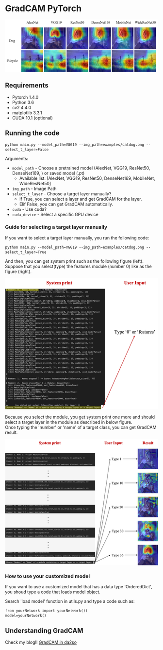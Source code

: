 # GradCAM PyTorch


![2](./assets/fig1.png)

## Requirements

- Pytorch 1.4.0 
- Python 3.6
- cv2 4.4.0
- matplotlib 3.3.1
- CUDA 10.1 (optional)


## Running the code

```shell
python main.py --model_path=VGG19 --img_path=examples/catdog.png --select_t_layer=False
```

Arguments:

- `model_path` - Choose a pretrained model (AlexNet, VGG19, ResNet50, DenseNet169, ) or saved model (.pt) 
	- Available list: [AlexNet, VGG19, ResNet50, DenseNet169, MobileNet, WideResNet50]
- `img_path` - Image Path
- `select_t_layer` -  Choose a target layer manually?
	- If True, you can select a layer and get GradCAM for the layer.
	- Elif False, you can get GradCAM automatically.
- `cuda` - Use cuda?
- `cuda_device` - Select a specific GPU device


### Guide for selecting a target layer manually 

If you want to select a target layer manually, you run the following code:

```shell
python main.py --model_path=VGG19 --img_path=examples/catdog.png --select_t_layer=True
```

And then, you can get system print such as the following figure (left).  
Suppose that you select(type) the features module (number 0) like as the figure (right).

![2](./assets/fig2.png)

Because you select the module, you get system print one more and should select a target layer in the module as described in below figure.  
Once typing the 'number' or 'name' of a target class, you can get GradCAM result.

![2](./assets/fig3.png)


### How to use your customized model

If you want to use a customized model that has a data type 'OrderedDict', you shoud type a code that loads model object.

Search 'load model' function in utils.py and type a code such as:

```shell
from yourNetwork import yourNetwork())
model=yourNetwork()
```


## Understanding GradCAM

Check my blog!!
[GradCAM in da2so](https://da2so.github.io/2020-08-10-GradCAM/)